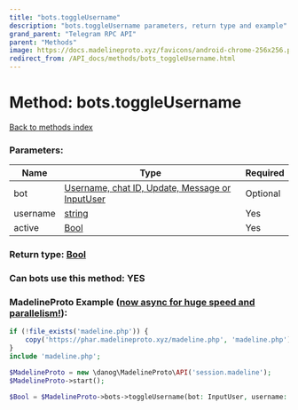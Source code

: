 ```yaml
---
title: "bots.toggleUsername"
description: "bots.toggleUsername parameters, return type and example"
grand_parent: "Telegram RPC API"
parent: "Methods"
image: https://docs.madelineproto.xyz/favicons/android-chrome-256x256.png
redirect_from: /API_docs/methods/bots_toggleUsername.html
---
```

# Method: bots.toggleUsername
[Back to methods index](index.html)



### Parameters:

| Name     |    Type       | Required |
|----------|---------------|----------|
|bot|[Username, chat ID, Update, Message or InputUser](/API_docs/types/InputUser.html) | Optional|
|username|[string](/API_docs/types/string.html) | Yes|
|active|[Bool](/API_docs/types/Bool.html) | Yes|


### Return type: [Bool](/API_docs/types/Bool.html)

### Can bots use this method: **YES**


### MadelineProto Example ([now async for huge speed and parallelism!](https://docs.madelineproto.xyz/docs/ASYNC.html)):


```php
if (!file_exists('madeline.php')) {
    copy('https://phar.madelineproto.xyz/madeline.php', 'madeline.php');
}
include 'madeline.php';

$MadelineProto = new \danog\MadelineProto\API('session.madeline');
$MadelineProto->start();

$Bool = $MadelineProto->bots->toggleUsername(bot: InputUser, username: 'string', active: Bool, );
```

